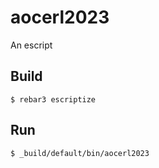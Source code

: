 aocerl2023
=====

An escript

Build
-----

    $ rebar3 escriptize

Run
---

    $ _build/default/bin/aocerl2023
